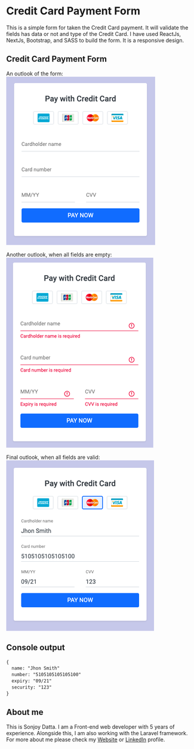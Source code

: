 # Credit Card Payment Form
This is a simple form for taken the Credit Card payment. It will validate the fields has data or not and type of the Credit Card. I have used ReactJs, NextJs, Bootstrap, and SASS to build the form. It is a responsive design. 

## Credit Card Payment Form
An outlook of the form:<br/>
![Credit Card payment form](public/static/example/01.png)

Another outlook, when all fields are empty:<br/>
![Credit Card payment form with empty fields](public/static/example/02.png)

Final outlook, when all fields are valid:<br/>
![Credit Card payment form with empty fields](public/static/example/04.png)

## Console output
```html
{
  name: "Jhon Smith"
  number: "5105105105105100"
  expiry: "09/21"
  security: "123"
}
```
## About me
This is Sonjoy Datta. I am a Front-end web developer with 5 years of experience. Alongside this, I am also working with the Laravel framework. For more about me please check my [Website](https://sonjoydatta.me) or [LinkedIn](https://www.linkedin.com/in/sonjoydatta) profile.
